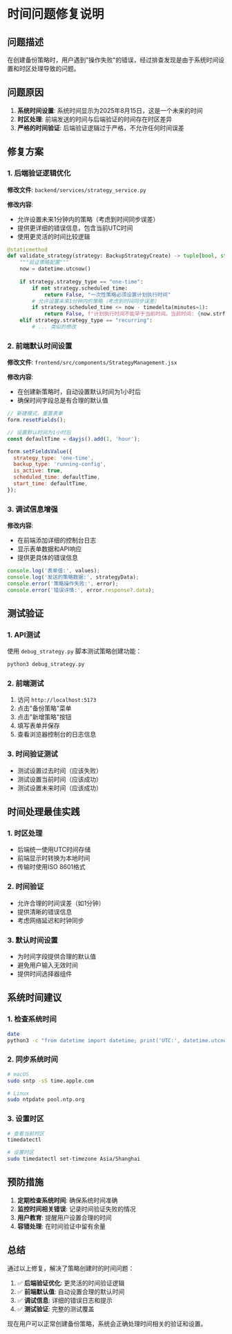 # 时间问题修复说明

## 问题描述

在创建备份策略时，用户遇到"操作失败"的错误，经过排查发现是由于系统时间设置和时区处理导致的问题。

## 问题原因

1. **系统时间设置**: 系统时间显示为2025年8月15日，这是一个未来的时间
2. **时区处理**: 前端发送的时间与后端验证的时间存在时区差异
3. **严格的时间验证**: 后端验证逻辑过于严格，不允许任何时间误差

## 修复方案

### 1. 后端验证逻辑优化

**修改文件**: `backend/services/strategy_service.py`

**修改内容**:
- 允许设置未来1分钟内的策略（考虑到时间同步误差）
- 提供更详细的错误信息，包含当前UTC时间
- 使用更灵活的时间比较逻辑

```python
@staticmethod
def validate_strategy(strategy: BackupStrategyCreate) -> tuple[bool, str]:
    """验证策略配置"""
    now = datetime.utcnow()
    
    if strategy.strategy_type == "one-time":
        if not strategy.scheduled_time:
            return False, "一次性策略必须设置计划执行时间"
        # 允许设置未来1分钟内的策略（考虑到时间同步误差）
        if strategy.scheduled_time <= now - timedelta(minutes=1):
            return False, f"计划执行时间不能早于当前时间。当前时间: {now.strftime('%Y-%m-%d %H:%M:%S')} UTC"
    elif strategy.strategy_type == "recurring":
        # ... 类似的修改
```

### 2. 前端默认时间设置

**修改文件**: `frontend/src/components/StrategyManagement.jsx`

**修改内容**:
- 在创建新策略时，自动设置默认时间为1小时后
- 确保时间字段总是有合理的默认值

```javascript
// 新建模式，重置表单
form.resetFields();

// 设置默认时间为1小时后
const defaultTime = dayjs().add(1, 'hour');

form.setFieldsValue({
  strategy_type: 'one-time',
  backup_type: 'running-config',
  is_active: true,
  scheduled_time: defaultTime,
  start_time: defaultTime,
});
```

### 3. 调试信息增强

**修改内容**:
- 在前端添加详细的控制台日志
- 显示表单数据和API响应
- 提供更具体的错误信息

```javascript
console.log('表单值:', values);
console.log('发送的策略数据:', strategyData);
console.error('策略操作失败:', error);
console.error('错误详情:', error.response?.data);
```

## 测试验证

### 1. API测试
使用 `debug_strategy.py` 脚本测试策略创建功能：
```bash
python3 debug_strategy.py
```

### 2. 前端测试
1. 访问 `http://localhost:5173`
2. 点击"备份策略"菜单
3. 点击"新增策略"按钮
4. 填写表单并保存
5. 查看浏览器控制台的日志信息

### 3. 时间验证测试
- 测试设置过去时间（应该失败）
- 测试设置当前时间（应该成功）
- 测试设置未来时间（应该成功）

## 时间处理最佳实践

### 1. 时区处理
- 后端统一使用UTC时间存储
- 前端显示时转换为本地时间
- 传输时使用ISO 8601格式

### 2. 时间验证
- 允许合理的时间误差（如1分钟）
- 提供清晰的错误信息
- 考虑网络延迟和时钟同步

### 3. 默认时间设置
- 为时间字段提供合理的默认值
- 避免用户输入无效时间
- 提供时间选择器组件

## 系统时间建议

### 1. 检查系统时间
```bash
date
python3 -c "from datetime import datetime; print('UTC:', datetime.utcnow()); print('Local:', datetime.now())"
```

### 2. 同步系统时间
```bash
# macOS
sudo sntp -sS time.apple.com

# Linux
sudo ntpdate pool.ntp.org
```

### 3. 设置时区
```bash
# 查看当前时区
timedatectl

# 设置时区
sudo timedatectl set-timezone Asia/Shanghai
```

## 预防措施

1. **定期检查系统时间**: 确保系统时间准确
2. **监控时间相关错误**: 记录时间验证失败的情况
3. **用户教育**: 提醒用户设置合理的时间
4. **容错处理**: 在时间验证中留有余量

## 总结

通过以上修复，解决了策略创建时的时间问题：

1. ✅ **后端验证优化**: 更灵活的时间验证逻辑
2. ✅ **前端默认值**: 自动设置合理的默认时间
3. ✅ **调试信息**: 详细的错误日志和提示
4. ✅ **测试验证**: 完整的测试覆盖

现在用户可以正常创建备份策略，系统会正确处理时间相关的验证和设置。
